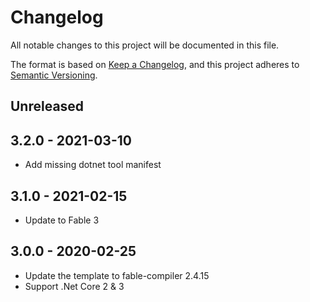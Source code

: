 # Changelog
All notable changes to this project will be documented in this file.

The format is based on [Keep a Changelog](https://keepachangelog.com/en/1.0.0/),
and this project adheres to [Semantic Versioning](https://semver.org/spec/v2.0.0.html).

## Unreleased

## 3.2.0 - 2021-03-10

* Add missing dotnet tool manifest

## 3.1.0 - 2021-02-15

* Update to Fable 3

## 3.0.0 - 2020-02-25

* Update the template to fable-compiler 2.4.15
* Support .Net Core 2 & 3
